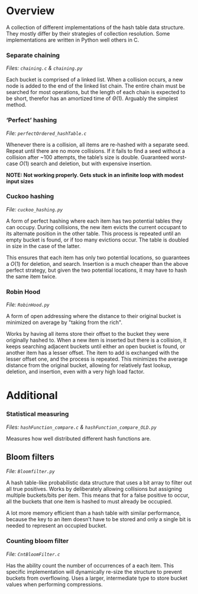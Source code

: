 # Overview
A collection of different implementations of the hash table data structure. They mostly differ by their strategies of collection resolution. 
Some implementations are written in Python well others in C.

### Separate chaining
*Files: `chaining.c` & `chaining.py`*

Each bucket is comprised of a linked list. When a collision occurs, a new node is added to the end of the linked list chain. 
The entire chain must be searched for most operations, but the length of each chain is expected to be short, therefor has an amortized time of $`Θ{(1)}`$. 
Arguably the simplest method.

### ‘Perfect’ hashing
*File: `perfectOrdered_hashTable.c`*

Whenever there is a collision, all items are re-hashed with a separate seed. 
Repeat until there are no more collisions. 
If it fails to find a seed without a collision after ~100 attempts, the table’s size is double. 
Guaranteed worst-case $`O{(1)}`$ search and deletion, but with expensive insertion.

**NOTE: Not working properly. Gets stuck in an infinite loop with modest input sizes**

### Cuckoo hashing
*File: `cuckoo_hashing.py`*

A form of perfect hashing where each item has two potential tables they can occupy. During collisions, the new item evicts the current occupant to its alternate position in the other table. 
This process is repeated until an empty bucket is found, or if too many evictions occur.
The table is doubled in size in the case of the latter.

This ensures that each item has only two potential locations, so guarantees a $`O{(1)}`$ for deletion, and search.
Insertion is a much cheaper than the above perfect strategy, but given the two potential locations, it may have to hash the same item twice.


### Robin Hood
*File: `RobinHood.py`*

A form of open addressing where the distance to their original bucket is minimized on average by "taking from the rich". 

Works by having all items store their offset to the bucket they were originally hashed to. 
When a new item is inserted but there is a collision, it keeps searching adjacent buckets until either an open bucket is found, or another item has a lesser offset. 
The item to add is exchanged with the lesser offset one, and the process is repeated. 
This minimizes the average distance from the original bucket, allowing for relatively fast lookup, deletion, and insertion, even with a very high load factor.

# Additional
### Statistical measuring
*Files: `hashFunction_compare.c` & `hashFunction_compare_OLD.py`*

Measures how well distributed different hash functions are.

## Bloom filters
*File: `Bloomfilter.py`*

A hash table-like probabilistic data structure that uses a bit array to filter out all true positives.
Works by deliberately allowing collisions but assigning multiple buckets/bits per item.
This means that for a false positive to occur, all the buckets that one item is hashed to must already be occupied.

A lot more memory efficient than a hash table with similar performance, because the key to an item doesn’t have to be stored and only a single bit is needed to represent an occupied bucket.

### Counting bloom filter
*File: `CntBloomFilter.c`*

Has the ability count the number of occurrences of a each item.
This specific implementation will dynamically re-size the structure to prevent buckets from overflowing.
Uses a larger, intermediate type to store bucket values when performing compressions.
